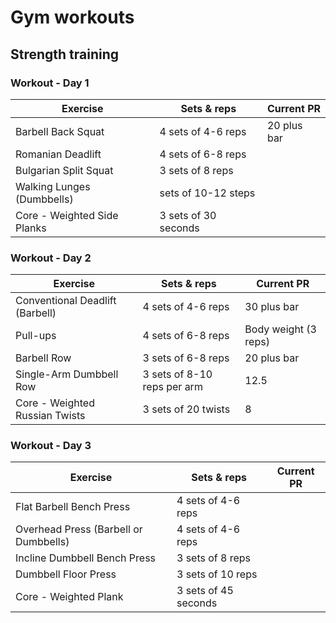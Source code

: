 
# Gym workouts 

## Strength training 

### Workout - Day 1 

| Exercise                    | Sets & reps          | Current PR  |
| --------------------------- | -------------------- | ----------- |
| Barbell Back Squat          | 4 sets of 4-6 reps   | 20 plus bar |
| Romanian Deadlift           | 4 sets of 6-8 reps   |             |
| Bulgarian Split Squat       | 3 sets of 8 reps     |             |
| Walking Lunges (Dumbbells)  | sets of 10-12 steps  |             |
| Core - Weighted Side Planks | 3 sets of 30 seconds |             |

### Workout - Day 2

| Exercise                        | Sets & reps                 | Current PR           |
| ------------------------------- | --------------------------- | -------------------- |
| Conventional Deadlift (Barbell) | 4 sets of 4-6 reps          | 30 plus bar          |
| Pull-ups                        | 4 sets of 6-8 reps          | Body weight (3 reps) |
| Barbell Row                     | 3 sets of 6-8 reps          | 20 plus bar          |
| Single-Arm Dumbbell Row         | 3 sets of 8-10 reps per arm | 12.5                 |
| Core - Weighted Russian Twists  | 3 sets of 20 twists         | 8                    |

### Workout - Day 3

| Exercise                              | Sets & reps          | Current PR |
| ------------------------------------- | -------------------- | ---------- |
| Flat Barbell Bench Press              | 4 sets of 4-6 reps   |            |
| Overhead Press (Barbell or Dumbbells) | 4 sets of 4-6 reps   |            |
| Incline Dumbbell Bench Press          | 3 sets of 8 reps     |            |
| Dumbbell Floor Press                  | 3 sets of 10 reps    |            |
| Core - Weighted Plank                 | 3 sets of 45 seconds |            |

